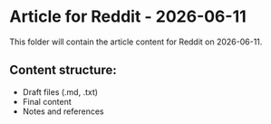 # Article for Reddit - 2026-06-11

This folder will contain the article content for Reddit on 2026-06-11.

## Content structure:
- Draft files (.md, .txt)
- Final content
- Notes and references
